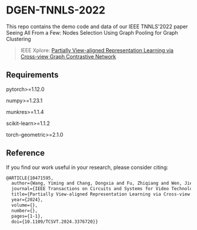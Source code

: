 # DGEN-TNNLS-2022
This repo contains the demo code and data of our IEEE TNNLS'2022 paper Seeing All From a Few: Nodes Selection Using Graph Pooling for Graph Clustering

>IEEE Xplore: [Partially View-aligned Representation Learning via Cross-view Graph Contrastive Network](https://ieeexplore.ieee.org/document/10471595)

## Requirements

pytorch>=1.12.0 

numpy>=1.23.1

munkres>=1.1.4

scikit-learn>=1.1.2

torch-geometric>=2.1.0

## Reference
If you find our work useful in your research, please consider citing:

```latex
@ARTICLE{10471595,
  author={Wang, Yiming and Chang, Dongxia and Fu, Zhiqiang and Wen, Jie and Zhao, Yao},
  journal={IEEE Transactions on Circuits and Systems for Video Technology}, 
  title={Partially View-aligned Representation Learning via Cross-view Graph Contrastive Network}, 
  year={2024},
  volume={},
  number={},
  pages={1-1},
  doi={10.1109/TCSVT.2024.3376720}}
